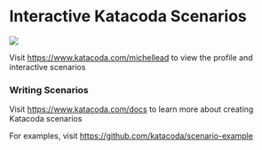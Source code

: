 # Interactive Katacoda Scenarios

[![](http://shields.katacoda.com/katacoda/michellead/count.svg)](https://www.katacoda.com/michellead "Get your profile on Katacoda.com")

Visit https://www.katacoda.com/michellead to view the profile and interactive scenarios

### Writing Scenarios
Visit https://www.katacoda.com/docs to learn more about creating Katacoda scenarios

For examples, visit https://github.com/katacoda/scenario-example
